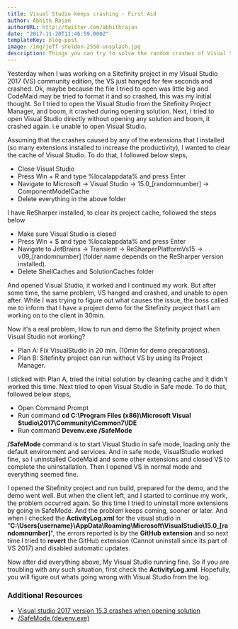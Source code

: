 ```yaml
---
title: Visual Studio keeps crashing - First Aid
author: Abhith Rajan
authorURL: http://twitter.com/abhithrajan
date: "2017-11-20T11:46:59.000Z"
templateKey: blog-post
image: /img/jeff-sheldon-2558-unsplash.jpg
description: Things you can try to solve the random crashes of Visual Studio.
---
```


Yesterday when I was working on a Sitefinity project in my Visual Studio 2017 (VS) community edition,  the VS just hanged for few seconds and crashed. Ok, maybe because the file I tried to open was little big and CodeMaid may be tried to format it and so crashed, this was my initial thought. So I tried to open the Visual Studio from the Sitefinity Project Manager, and boom, it crashed during opening solution. Next, I tried to open Visual Studio directly without opening any solution and boom, it crashed again. i.e unable to open Visual Studio.

Assuming that the crashes caused by any of the extensions that I installed (so many extensions installed to increase the productivity), I wanted to clear the cache of Visual Studio. To do that, I followed below steps,

- Close Visual Studio
- Press Win + R and type %localappdata% and press Enter
- Navigate to Microsoft -> Visual Studio -> 15.0_[randomnumber] -> ComponentModelCache
- Delete everything in the above folder

I have ReSharper installed, to clear its project cache, followed the steps below

- Make sure Visual Studio is closed
- Press Win + $ and type %localappdata% and press Enter
- Navigate to JetBrains -> Transient -> ReSharperPlatformVs15 -> v09_[randomnumber] (folder name depends on the ReSharper version installed).
- Delete ShellCaches and SolutionCaches folder 

And opened Visual Studio, it worked and I continued my work. But after some time, the same problem, VS hanged and crashed, and unable to open after. While I was trying to figure out what causes the issue, the boss called me to inform that I have a project demo for the Sitefinity project that I am working on to the client in 30min. 

Now it's a real problem, How to run and demo the Sitefinity project when Visual Studio not working?

- Plan A: Fix VisualStudio in 20 min. (10min for demo preparations).
- Plan B: Sitefinity project can run without VS by using its Project Manager.

I sticked with Plan A, tried the initial solution by cleaning cache and it didn't worked this time. Next tried to open Visual Studio in Safe mode. To do that, followed below steps,

- Open Command Prompt
- Run command **cd C:\Program Files (x86)\Microsoft Visual Studio\2017\Community\Common7\IDE**
- Run command **Devenv.exe /SafeMode**

**/SafeMode** command is to start Visual Studio in safe mode, loading only the default environment and services. 
And in safe mode, VisualStudio worked fine, so I uninstalled CodeMaid and some other extensions and closed VS to complete the uninstallation. Then I opened VS in normal mode and everything seemed fine. 

I opened the Sitefinity project and run build, prepared for the demo, and the demo went well. But when the client left, and I started to continue my work, the problem occurred again. So this time I tried to uninstall more extensions by going in SafeMode. And the problem keeps coming, sooner or later. And when I checked the **ActivityLog.xml** for the visual studio in "**C:\Users\{username}\AppData\Roaming\Microsoft\VisualStudio\15.0_[randomnumber]**", the errors reported is by the **GitHub extension** and so next time I tried to **revert** the GitHub extension (Cannot uninstall since its part of VS 2017) and disabled automatic updates. 

Now after did everything above, My Visual Studio running fine. So if you are troubling with any such situation, first check the **ActivityLog.xml**. Hopefully, you will figure out whats going wrong with Visual Studio from the log.

### Additional Resources

- [Visual studio 2017 version 15.3 crashes when opening solution](https://developercommunity.visualstudio.com/content/problem/99951/visual-studio-2017-version-153-crashes-when-openin.html)
- [/SafeMode (devenv.exe)](https://docs.microsoft.com/en-us/visualstudio/ide/reference/safemode-devenv-exe)
